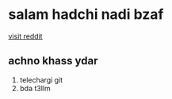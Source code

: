 salam hadchi nadi bzaf
======================

<a href='https://reddit.com' >visit reddit</a>

## achno khass ydar
1. telechargi git
2. bda t3llm